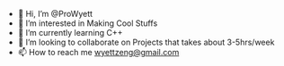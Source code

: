 - 👋 Hi, I’m @ProWyett
- 👀 I’m interested in Making Cool Stuffs
- 🌱 I’m currently learning C++
- 💞️ I’m looking to collaborate on Projects that takes about 3-5hrs/week
- 📫 How to reach me wyettzeng@gmail.com

<!---
ProWyett/ProWyett is a ✨ special ✨ repository because its `README.md` (this file) appears on your GitHub profile.
You can click the Preview link to take a look at your changes.
--->
